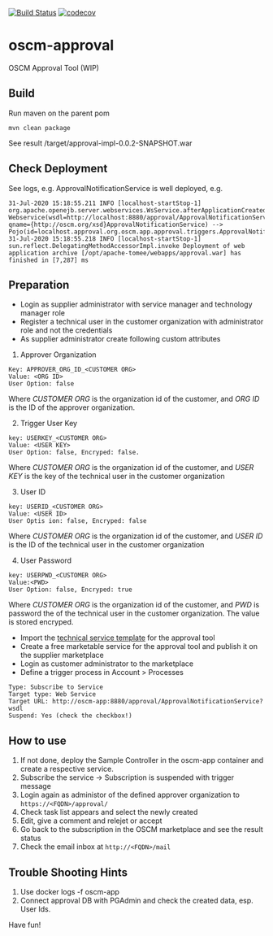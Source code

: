 [![Build Status](https://travis-ci.org/servicecatalog/oscm-approval.svg?branch=master)](https://travis-ci.org/servicecatalog/oscm-approval) [![codecov](https://codecov.io/gh/servicecatalog/oscm-approval/branch/master/graph/badge.svg)](https://codecov.io/gh/servicecatalog/oscm-approval)

# oscm-approval 
OSCM Approval Tool (WIP) 


## Build ##
Run maven on the parent pom

```mvn clean package```

See result <projectroot>/target/approval-impl-0.0.2-SNAPSHOT.war 

## Check Deployment
See logs, e.g. ApprovalNotificationService is well deployed, e.g.
```
31-Jul-2020 15:18:55.211 INFO [localhost-startStop-1] org.apache.openejb.server.webservices.WsService.afterApplicationCreated Webservice(wsdl=http://localhost:8880/approval/ApprovalNotificationService, qname={http://oscm.org/xsd}ApprovalNotificationService) --> Pojo(id=localhost.approval.org.oscm.app.approval.triggers.ApprovalNotificationService)
31-Jul-2020 15:18:55.218 INFO [localhost-startStop-1] sun.reflect.DelegatingMethodAccessorImpl.invoke Deployment of web application archive [/opt/apache-tomee/webapps/approval.war] has finished in [7,287] ms
```

## Preparation
- Login as supplier administrator with service manager and technology manager role 
- Register a technical user in the customer organization with administrator role and not the credentials
- As supplier administrator create following custom attributes 
  
1. Approver Organization
``` 
Key: APPROVER_ORG_ID_<CUSTOMER ORG>
Value: <ORG ID>
User Option: false
```
Where *CUSTOMER ORG* is the organization id of the customer, and *ORG ID* is the ID of the approver organization. 

2. Trigger User Key
```
key: USERKEY_<CUSTOMER ORG>
Value: <USER KEY>
User Option: false, Encryped: false.
```
   Where *CUSTOMER ORG* is the organization id of the customer, and *USER KEY* is the key of the technical user in the customer organization

3. User ID
```
key: USERID_<CUSTOMER ORG>
Value: <USER ID>
User Optis ion: false, Encryped: false
```
 Where *CUSTOMER ORG* is the organization id of the customer, and *USER ID* is the ID of the technical user in the customer organization

4. User Password

```
key: USERPWD_<CUSTOMER ORG>
Value:<PWD>
User Option: false, Encryped: true
```
Where *CUSTOMER ORG* is the organization id of the customer, and *PWD* is password the of the technical user in the customer organization. The value is stored encryped.
  

- Import the [technical service template](https://github.com/servicecatalog/oscm-app/blob/master/oscm-app-approval/src/main/resources/TechnicalService.xml) for the approval tool
- Create a free marketable service for the approval tool and publish it on the supplier marketplace
- Login as customer administrator to the marketplace
- Define a trigger process in Account > Processes

```  
Type: Subscribe to Service
Target type: Web Service
Target URL: http://oscm-app:8880/approval/ApprovalNotificationService?wsdl
Suspend: Yes (check the checkbox!)
```
## How to use
1. If not done, deploy the Sample Controller in the oscm-app container and create a respective service.
2. Subscribe the service -> Subscription is suspended with trigger message 
3. Login again as administor of the defined approver organization to `https://<FQDN>/approval/`
4. Check task list appears and select the newly created
5. Edit, give a comment and relejet or accept
6. Go back to the subscription in the OSCM marketplace and see the result status
7. Check the email inbox at `http://<FQDN>/mail`

## Trouble Shooting Hints
1. Use docker logs -f oscm-app
2. Connect approval DB with PGAdmin and check the created data, esp. User Ids.

Have fun!
